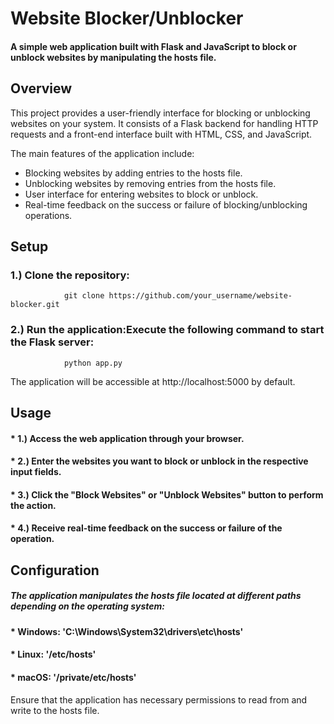 # Website Blocker/Unblocker
#### A simple web application built with Flask and JavaScript to block or unblock websites by manipulating the hosts file.

## Overview
This project provides a user-friendly interface for blocking or unblocking websites on your system. It consists of a Flask backend for handling HTTP requests and a front-end interface built with HTML, CSS, and JavaScript.

The main features of the application include:
* Blocking websites by adding entries to the hosts file.
* Unblocking websites by removing entries from the hosts file.
* User interface for entering websites to block or unblock.
* Real-time feedback on the success or failure of blocking/unblocking operations.

## Setup
### 1.) Clone the repository:
                git clone https://github.com/your_username/website-blocker.git
### 2.) Run the application:Execute the following command to start the Flask server:
                python app.py
The application will be accessible at http://localhost:5000 by default.

## Usage
#### * 1.) Access the web application through your browser.
#### * 2.) Enter the websites you want to block or unblock in the respective input fields.
#### * 3.) Click the "Block Websites" or "Unblock Websites" button to perform the action.
#### * 4.) Receive real-time feedback on the success or failure of the operation.

## Configuration
##### The application manipulates the hosts file located at different paths depending on the operating system:
#### * Windows: 'C:\Windows\System32\drivers\etc\hosts'
#### * Linux: '/etc/hosts'
#### * macOS: '/private/etc/hosts'
Ensure that the application has necessary permissions to read from and write to the hosts file.

